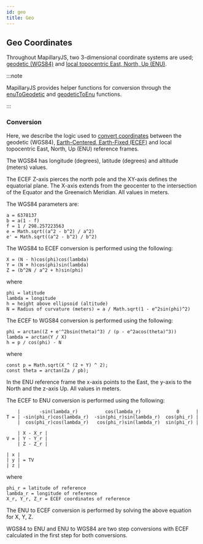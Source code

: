 ```yaml
---
id: geo
title: Geo
---
```


## Geo Coordinates

Throughout MapillaryJS, two 3-dimensional coordinate systems are used; [geodetic (WGS84)](https://en.wikipedia.org/wiki/Geodetic_datum) and [local topocentric East, North, Up (ENU)](https://en.wikipedia.org/wiki/Local_tangent_plane_coordinates).

:::note

MapillaryJS provides helper functions for conversion through the [enuToGeodetic](/api/modules/api#enutogeodetic) and [geodeticToEnu](/api/modules/api#geodetictoenu) functions.

:::

### Conversion

Here, we describe the logic used to [convert coordinates](https://en.wikipedia.org/wiki/Geographic_coordinate_conversion) between the geodetic (WGS84), [Earth-Centered, Earth-Fixed (ECEF)](https://en.wikipedia.org/wiki/ECEF) and local topocentric East, North, Up (ENU) reference frames.

The WGS84 has longitude (degrees), latitude (degrees) and altitude (meters) values.

The ECEF Z-axis pierces the north pole and the XY-axis defines the equatorial plane. The X-axis extends from the geocenter to the intersection of the Equator and the Greenwich Meridian. All values in meters.

The WGS84 parameters are:

```
a = 6378137
b = a(1 - f)
f = 1 / 298.257223563
e = Math.sqrt((a^2 - b^2) / a^2)
e' = Math.sqrt((a^2 - b^2) / b^2)
```

The WGS84 to ECEF conversion is performed using the following:

```
X = (N - h)cos(phi)cos(lambda)
Y = (N + h)cos(phi)sin(lambda)
Z = (b^2N / a^2 + h)sin(phi)
```

where

```
phi = latitude
lambda = longitude
h = height above ellipsoid (altitude)
N = Radius of curvature (meters) = a / Math.sqrt(1 - e^2sin(phi)^2)
```

The ECEF to WGS84 conversion is performed using the following:

```
phi = arctan((Z + e'^2bsin(theta)^3) / (p - e^2acos(theta)^3))
lambda = arctan(Y / X)
h = p / cos(phi) - N
```

where

```
const p = Math.sqrt(X ^ (2 + Y) ^ 2);
const theta = arctan(Za / pb);
```

In the ENU reference frame the x-axis points to the East, the y-axis to the North and the z-axis Up. All values in meters.

The ECEF to ENU conversion is performed using the following:

```
    |       -sin(lambda_r)          cos(lambda_r)             0      |
T = | -sin(phi_r)cos(lambda_r)  -sin(phi_r)sin(lambda_r)  cos(phi_r) |
    |  cos(phi_r)cos(lambda_r)   cos(phi_r)sin(lambda_r)  sin(phi_r) |

    | X - X_r |
V = | Y - Y_r |
    | Z - Z_r |

| x |
| y | = TV
| z |
```

where

```
phi_r = latitude of reference
lambda_r = longitude of reference
X_r, Y_r, Z_r = ECEF coordinates of reference
```

The ENU to ECEF conversion is performed by solving the above equation for X, Y, Z.

WGS84 to ENU and ENU to WGS84 are two step conversions with ECEF calculated in the first step for both conversions.
